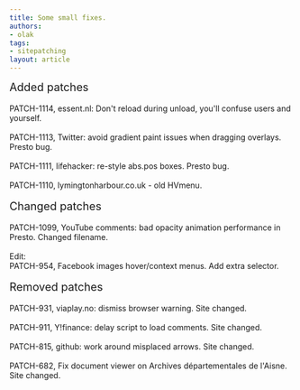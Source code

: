 ```yaml
---
title: Some small fixes.
authors:
- olak
tags:
- sitepatching
layout: article
---
```

<span style="font-size: 140%">Added patches</span><br/><br/>PATCH-1114, essent.nl: Don&#39;t reload during unload, you&#39;ll confuse users and yourself.<br/><br/>PATCH-1113, Twitter: avoid gradient paint issues when dragging overlays. Presto bug.<br/><br/>PATCH-1111, lifehacker: re-style abs.pos boxes. Presto bug.<br/><br/>PATCH-1110, lymingtonharbour.co.uk - old HVmenu.<br/><br/><span style="font-size: 140%">Changed patches</span><br/><br/>PATCH-1099, YouTube comments: bad opacity animation performance in Presto. Changed filename.<br/><br/>Edit:<br/>PATCH-954, Facebook images hover/context menus. Add extra selector.<br/><br/><span style="font-size: 140%">Removed patches</span><br/><br/>PATCH-931, viaplay.no: dismiss browser warning. Site changed.<br/><br/>PATCH-911, Y!finance: delay script to load comments. Site changed.<br/><br/>PATCH-815, github: work around misplaced arrows. Site changed.<br/><br/>PATCH-682, Fix document viewer on Archives départementales de l&#39;Aisne. Site changed.
